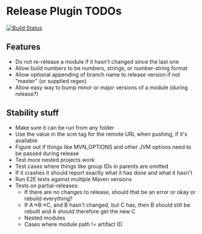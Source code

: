 Release Plugin TODOs
====================

[![Build Status](https://travis-ci.org/danielflower/multi-module-maven-release-plugin.svg?branch=master)](https://travis-ci.org/danielflower/multi-module-maven-release-plugin)

Features
--------

* Do not re-release a module if it hasn't changed since the last one
* Allow build numbers to be numbers, strings, or number-string format
* Allow optional appending of branch name to release version if not "master" (or supplied regex)
* Allow easy way to bump minor or major versions of a module (during release?)

Stability stuff
---------------

* Make sure it can be run from any folder
* Use the value in the scm tag for the remote URL when pushing, if it's available
* Figure out if things like MVN_OPTIONS and other JVM options need to be passed during release
* Test more nested projects work
* Test cases where things like group IDs in parents are omitted
* If it crashes it should report exactly what it has done and what it hasn't
* Run E2E tests against multiple Maven versions
* Tests on partial-releases:
    * If there are no changes to release, should that be an error or okay or rebuild everything?
    * If A->B->C, and B hasn't changed, but C has, then B should still be rebuilt and A should therefore get the new C
    * Nested modules
    * Cases where module path != artifact ID